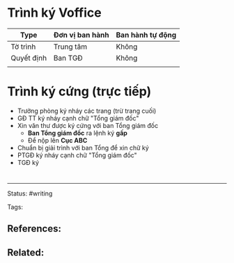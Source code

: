 # Trình ký Voffice

| Type       | Đơn vị ban hành | Ban hành tự động |
| ---------- | --------------- | ---------------- |
| Tờ trình   | Trung tâm       | Không            |
| Quyết định | Ban TGĐ         | Không            |
|            |                 |                  |



# Trình ký cứng (trực tiếp)

- Trưởng phòng ký nháy các trang (trừ trang cuối)
- GĐ TT ký nháy cạnh chữ "Tổng giám đốc"
- Xin văn thư được ký cứng với ban Tổng giám đốc
	- **Ban Tổng giám đốc** ra lệnh ký **gấp**
	- Để nộp lên **Cục ABC**
- Chuẩn bị giải trình với ban Tổng để xin chữ ký
- PTGĐ ký nháy cạnh chữ "Tổng giám đốc"
- TGĐ ký


# 

---
Status: #writing

Tags: 

References:
- 

Related:
- 
